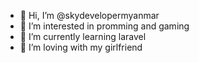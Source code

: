 - 👋 Hi, I’m @skydevelopermyanmar
- 👀 I’m interested in promming and gaming
- 🌱 I’m currently learning laravel
- 💞️ I’m loving with my girlfriend

<!---
skydevelopermyanmar/skydevelopermyanmar is a ✨ special ✨ repository because its `README.md` (this file) appears on your GitHub profile.
You can click the Preview link to take a look at your changes.
--->

